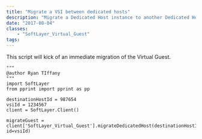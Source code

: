 ```yaml
---
title: "Migrate a VSI between dedicated hosts"
description: "Migrate a Dedicated Host instance to another Dedicated Host. You can migrate your dedicated host instances from one host to another within the same POD."
date: "2017-08-04"
classes: 
    - "SoftLayer_Virtual_Guest"
tags:
---
```


This script will kick of an immediate migration of the Virtual Guest. 

```
"""
@author Ryan TIffany
"""
import SoftLayer
from pprint import pprint as pp

destinationHostId = 987654
vsiId = 1234567
client = SoftLayer.Client()

migrateGuest = client['SoftLayer_Virtual_Guest'].migrateDedicatedHost(destinationHostId, id=vsiId)
```